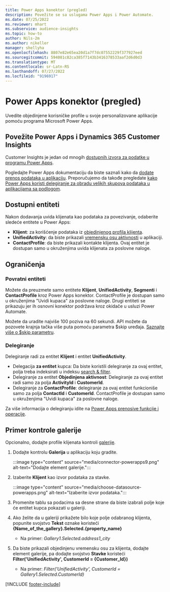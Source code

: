 ```yaml
---
title: Power Apps konektor (pregled)
description: Povežite se sa uslugama Power Apps i Power Automate.
ms.date: 07/25/2022
ms.reviewer: mhart
ms.subservice: audience-insights
ms.topic: how-to
author: Nils-2m
ms.author: nikeller
manager: shellyha
ms.openlocfilehash: 8807e82e65ea20d1a7f7dc07552229f377927eed
ms.sourcegitcommit: 594081c82ca385f7143b3416378533aaf2d6d0d3
ms.translationtype: MT
ms.contentlocale: sr-Latn-RS
ms.lasthandoff: 07/27/2022
ms.locfileid: "9196917"
---
```

# <a name="power-apps-connector-preview"></a>Power Apps konektor (pregled)

Uvedite objedinjene korisničke profile u svoje personalizovane aplikacije pomoću programa Microsoft Power Apps.

## <a name="connect-power-apps-and-dynamics-365-customer-insights"></a>Povežite Power Apps i Dynamics 365 Customer Insights

Customer Insights je jedan od mnogih [dostupnih izvora za podatke u programu Power Apps](/powerapps/maker/canvas-apps/working-with-data-sources).

Pogledajte Power Apps dokumentaciju da biste saznali kako da [dodate prenos podataka u aplikaciju](/powerapps/maker/canvas-apps/add-data-connection). Preporučujemo da takođe pregledate [kako Power Apps koristi delegiranje za obradu velikih skupova podataka u aplikacijama sa podlogom](/powerapps/maker/canvas-apps/delegation-overview).

## <a name="available-entities"></a>Dostupni entiteti

Nakon dodavanja uvida klijenata kao podataka za povezivanje, odaberite sledeće entitete u Power Apps:

- **Klijent**: za korišćenje podataka iz [objedinjenog profila klijenta](customer-profiles.md).
- **UnifiedActivity**: da biste prikazali [vremensku osu aktivnosti](activities.md) u aplikaciji.
- **ContactProfile**: da biste prikazali kontakte klijenta. Ovaj entitet je dostupan samo u okruženjima uvida klijenata za poslovne naloge.

## <a name="limitations"></a>Ograničenja

### <a name="retrievable-entities"></a>Povratni entiteti

Možete da preuzmete samo entitete **Klijent**, **UnifiedActivity**, **Segmenti** i **ContactProfile** kroz Power Apps konektor. ContactProfile je dostupan samo u okruženjima "Uvidi kupaca" za poslovne naloge. Drugi entiteti se prikazuju jer ih osnovni konektor podržava kroz okidače u usluzi Power Automate.

Možete da uradite najviše 100 poziva na 60 sekundi. API možete da pozovete krajnja tačka više puta pomoću parametra $skip uređaja. [Saznajte više o $skip parametru](/connectors/customerinsights/#get-items-from-an-entity).

### <a name="delegation"></a>Delegiranje

Delegiranje radi za entitet **Klijent** i entitet **UnifiedActivity**.

- Delegacija **za entitet** kupca: Da biste koristili delegiranje za ovaj entitet, polja treba indeksirati u indeksu [search & filter](search-filter-index.md).  
- Delegiranje za entitet **Objedinjena aktivnost**: Delegiranje za ovaj entitet radi samo za polja **ActivityId** i **CustomerId**.  
- Delegiranje za **ContactProfile**: delegiranje za ovaj entitet funkcioniše samo za polja **ContactId** i **CustomerId**. ContactProfile je dostupan samo u okruženjima "Uvidi kupaca" za poslovne naloge.

Za više informacija o delegiranju idite na [Power Apps prenosive funkcije i operacije](/powerapps/maker/canvas-apps/delegation-overview).

## <a name="example-gallery-control"></a>Primer kontrole galerije

Opcionalno, dodajte profile klijenata kontroli [galerije](/powerapps/maker/canvas-apps/add-gallery).

1. Dodajte kontrolu **Galerija** u aplikaciju koju gradite.
  
   :::image type="content" source="media/connector-powerapps9.png" alt-text="Dodajte element galerije.":::

1. Izaberite **Klijent** kao izvor podataka za stavke.

   :::image type="content" source="media/choose-datasource-powerapps.png" alt-text="Izaberite izvor podataka.":::

1. Promenite tablu sa podacima sa desne strane da biste izabrali polje koje će entitet kupca pokazati u galeriji.

1. Ako želite da u galeriji prikažete bilo koje polje odabranog klijenta, popunite svojstvo **Tekst** oznake koristeći **{Name_of_the_gallery}.Selected.{property_name}**  
    - Na primer: _Gallery1.Selected.address1_city_

1. Da biste prikazali objedinjenu vremensku osu za klijenta, dodajte element galerije, pa dodajte svojstvo **Stavke** koristeći **Filter('UnifiedActivity', CustomerId = {Customer_Id})**  
    - Na primer: _Filter('UnifiedActivity', CustomerId = Gallery1.Selected.CustomerId)_

[!INCLUDE [footer-include](includes/footer-banner.md)]
